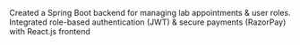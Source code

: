 Created a Spring Boot backend for managing lab appointments & user roles. 
Integrated role-based authentication (JWT) & secure payments (RazorPay) with 
React.js frontend
